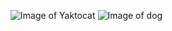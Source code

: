![Image of Yaktocat](https://octodex.github.com/images/yaktocat.png)
![Image of dog](https://www.google.com/url?sa=i&url=https%3A%2F%2Fkhpet.com%2Fblogs%2Fdogs%2Fwhen-do-puppies-start-walking&psig=AOvVaw0H22c-kLo4-7ToBUjpNYks&ust=1627052168176000&source=images&cd=vfe&ved=0CAoQjRxqFwoTCIDxtOb39vECFQAAAAAdAAAAABAD)

